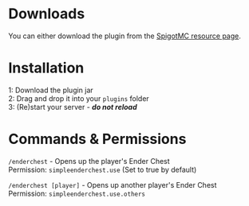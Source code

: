 # Downloads

You can either download the plugin from the [SpigotMC resource page](https://www.spigotmc.org/resources/simpleenderchest.117299/).

# Installation

1: Download the plugin jar\
2: Drag and drop it into your ``plugins`` folder\
3: (Re)start your server - ***do not reload***

# Commands & Permissions

``/enderchest`` - Opens up the player's Ender Chest\
Permission: ``simpleenderchest.use`` (Set to true by default)

``/enderchest [player]`` - Opens up another player's Ender Chest\
Permission: ``simpleenderchest.use.others``
